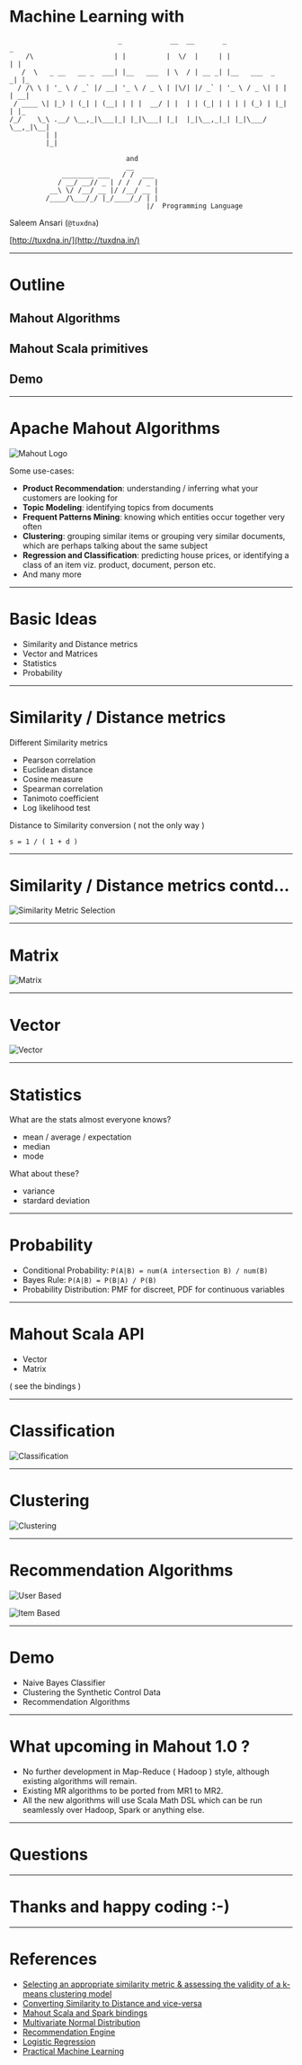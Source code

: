 # Machine Learning with

	
    
                               _            __  __       _                 _   
        /\                    | |          |  \/  |     | |               | |  
       /  \   _ __   __ _  ___| |__   ___  | \  / | __ _| |__   ___  _   _| |_ 
      / /\ \ | '_ \ / _` |/ __| '_ \ / _ \ | |\/| |/ _` | '_ \ / _ \| | | | __|
     / ____ \| |_) | (_| | (__| | | |  __/ | |  | | (_| | | | | (_) | |_| | |_ 
    /_/    \_\ .__/ \__,_|\___|_| |_|\___| |_|  |_|\__,_|_| |_|\___/ \__,_|\__|
             | |                                                               
             |_|                                                               

	                             and
                                 __       
                 ________ ___   / /  ___  
                / __/ __// _ | / /  / _ | 
              __\ \/ /__/ __ |/ /__/ __ | 
             /____/\___/_/ |_/____/_/ | | 
                                      |/  Programming Language

Saleem Ansari (`@tuxdna`)

[http://tuxdna.in/](http://tuxdna.in/)

---

# Outline
## Mahout Algorithms
## Mahout Scala primitives
## Demo

---

# Apache Mahout Algorithms

![Mahout Logo](mahout-logo-100.png)

Some use-cases:

 * **Product Recommendation**: understanding / inferring what your customers are looking for
 * **Topic Modeling**: identifying topics from documents
 * **Frequent Patterns Mining**: knowing which entities occur together very often
 * **Clustering**: grouping similar items or grouping very similar documents, which are perhaps talking about the same subject
 * **Regression and Classification**: predicting house prices, or identifying a class of an item viz. product, document, person etc.
 * And many more

---

# Basic Ideas

 * Similarity and Distance metrics
 * Vector and Matrices
 * Statistics
 * Probability

---

# Similarity / Distance metrics

Different Similarity metrics

 * Pearson correlation
 * Euclidean distance
 * Cosine measure
 * Spearman correlation
 * Tanimoto coefficient
 * Log likelihood test
 
Distance to Similarity conversion ( not the only way )

    s = 1 / ( 1 + d )

---

# Similarity / Distance metrics contd...

![Similarity Metric Selection](similarity-metrics.png)

---

# Matrix

![Matrix](247px-Matrix.svg.png)

---

# Vector

![Vector](vector-transpose.png)


---
# Statistics

What are the stats almost everyone knows?

 * mean / average / expectation
 * median
 * mode

What about these?

 * variance
 * stardard deviation

---
# Probability

 * Conditional Probability: `P(A|B) = num(A intersection B) / num(B)`
 * Bayes Rule: `P(A|B) = P(B|A) / P(B)`
 * Probability Distribution: PMF for discreet, PDF for continuous variables

---

# Mahout Scala API

 * Vector
 * Matrix

( see the bindings )

---
# Classification

![Classification](http://www.holehouse.org/mlclass/06_Logistic_Regression_files/Image%20%5B23%5D.png)

---
# Clustering

![Clustering](http://perception.csl.illinois.edu/gpca/introduction/clustering2.gif)

---
# Recommendation Algorithms

![User Based](http://4.bp.blogspot.com/-06YIrYjJ1m4/TmBnFznqoxI/AAAAAAAAAks/HD2vhDWetdg/s1600/P1.png)

![Item Based](http://2.bp.blogspot.com/-YEEM5PYuTAI/TmHGPmDYICI/AAAAAAAAAls/8VIm0-7PyYM/s1600/P1.png)


---

# Demo

* Naive Bayes Classifier
* Clustering the Synthetic Control Data
* Recommendation Algorithms

---
# What upcoming in Mahout 1.0 ?

* No further development in Map-Reduce ( Hadoop ) style, although existing algorithms will remain.
* Existing MR algorithms to be ported from MR1 to MR2.
* All the new algorithms will use Scala Math DSL which can be run seamlessly over Hadoop, Spark or anything else.

---
# Questions

---

# Thanks and happy coding :-)

---

# References

 * [Selecting an appropriate similarity metric & assessing the validity of a k-means clustering model](https://stackoverflow.com/questions/8102515/selecting-an-appropriate-similarity-metric-assessing-the-validity-of-a-k-means)
 * [Converting Similarity to Distance and vice-versa](http://stackoverflow.com/questions/4064630/how-do-i-convert-between-a-measure-of-similarity-and-a-measure-of-difference-di)
 * [Mahout Scala and Spark bindings](http://mahout.apache.org/users/sparkbindings/home.html)
 * [Multivariate Normal Distribution](http://en.wikipedia.org/wiki/Multivariate_normal_distribution)
 * [Recommendation Engine](http://horicky.blogspot.in/2011/09/recommendation-engine.html)
 * [Logistic Regression](http://www.holehouse.org/mlclass/06_Logistic_Regression.html)
 * [Practical Machine Learning](http://www.mapr.com/practical-machine-learning)



